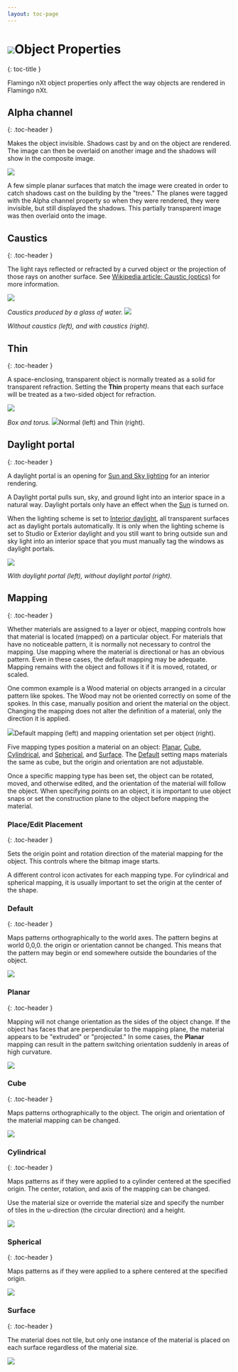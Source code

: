 ```yaml
---
layout: toc-page
---
```



# <img src="../Image/Properties.png"/>Object Properties
{: toc-title }

Flamingo nXt object properties only affect the way objects are rendered in Flamingo nXt.


## Alpha channel
{: .toc-header }

Makes the object invisible. Shadows cast by and on the object are rendered. The image can then be overlaid on another image and the shadows will show in the composite image.

<img src="building.png"/>

A few simple planar surfaces that match the image were created in order to catch shadows cast on the building by the &quot;trees.&quot; The planes were tagged with the Alpha channel property so when they were rendered, they were invisible, but still displayed the shadows. This partially transparent image was then overlaid onto the image.


## Caustics
{: .toc-header }

The light rays reflected or refracted by a curved object or the projection of those rays on another surface. See [Wikipedia article: Caustic (optics)](http://en.wikipedia.org/wiki/Caustic_(optics)) for more information.

<img src="Kaustik.png"/>


 *Caustics produced by a glass of water.* 
<img src="Caustics-001.png"/>


 *Without caustics (left), and with caustics (right).* 

## Thin
{: .toc-header }

A space-enclosing, transparent object is normally treated as a solid for transparent refraction. Setting the **Thin** property means that each surface will be treated as a two-sided object for refraction.

<img src="Thin.png"/>


 *Box and torus.* 
<img src="ThinOff.png"/>Normal (left) and Thin (right).


## Daylight portal
{: .toc-header }

A daylight portal is an opening for [Sun and Sky lighting](../Lighting/Lighting_Tab.html#Interior_daylight) for an interior rendering.

A Daylight portal pulls sun, sky, and ground light into an interior space in a natural way. Daylight portals only have an effect when the [Sun](..\Lighting\Sun_and_Sky_Tabs.html#Sun) is turned on.

When the lighting scheme is set to [Interior daylight](../Lighting/Lighting_Tab.html#Interior_daylight), all transparent surfaces act as daylight portals automatically. It is only when the lighting scheme is set to Studio or Exterior daylight and you still want to bring outside sun and sky light into an interior space that you must manually tag the windows as daylight portals.

<img src="DaylightPortal-001.png"/>


 *With daylight portal (left), without daylight portal (right).* 

## Mapping
{: .toc-header }

Whether materials are assigned to a layer or object, mapping controls how that material is located (mapped) on a particular object. For materials that have no noticeable pattern, it is normally not necessary to control the mapping. Use mapping where the material is directional or has an obvious pattern. Even in these cases, the default mapping may be adequate. Mapping remains with the object and follows it if it is moved, rotated, or scaled.

One common example is a Wood material on objects arranged in a circular pattern like spokes. The Wood may not be oriented correctly on some of the spokes. In this case, manually position and orient the material on the object. Changing the mapping does not alter the definition of a material, only the direction it is applied.

<img src="Mapping-001.png"/>Default mapping (left) and mapping orientation set per object (right).

Five mapping types position a material on an object: [Planar](#Planar), [Cube](#Cube), [Cylindrical](#Cylindrical), and [Spherical](#Spherical), and [Surface](properties_object.html#Surface_mapping). The [Default](#DefaultMapping) setting maps materials the same as cube, but the origin and orientation are not adjustable.

Once a specific mapping type has been set, the object can be rotated, moved, and otherwise edited, and the orientation of the material will follow the object. When specifying points on an object, it is important to use object snaps or set the construction plane to the object before mapping the material.


### Place/Edit Placement
{: .toc-header }

Sets the origin point and rotation direction of the material mapping for the object. This controls where the bitmap image starts.

A different control icon activates for each mapping type. For cylindrical and spherical mapping, it is usually important to set the origin at the center of the shape.


### Default
{: .toc-header }

Maps patterns orthographically to the world axes. The pattern begins at world 0,0,0. the origin or orientation cannot be changed. This means that the pattern may begin or end somewhere outside the boundaries of the object.

<img src="Mapping-Cube.png"/>


### Planar
{: .toc-header }

Mapping will not change orientation as the sides of the object change. If&#160;the object has faces that are perpendicular to the mapping plane, the material appears to be &quot;extruded&quot; or &quot;projected.&quot; In some cases, the **Planar** mapping can result in the pattern switching orientation suddenly in areas of high curvature.

<img src="Mapping-Planar.png"/>


### Cube
{: .toc-header }

Maps patterns orthographically to the object. The origin and orientation of the material mapping can be changed.

<img src="Mapping-Cube.png"/>


### Cylindrical
{: .toc-header }

Maps patterns as if they were applied to a cylinder centered at the specified origin. The center, rotation, and axis of the mapping can be changed.

Use the material size or override the material size and specify the number of tiles in the u-direction (the circular direction) and a height.

<img src="Mapping-Cylindrical.png"/>


### Spherical
{: .toc-header }

Maps patterns as if they were applied to a sphere centered at the specified origin.

<img src="Mapping-Spherical.png"/>


### Surface
{: .toc-header }

The material does not tile, but only one instance of the material is placed on each surface regardless of the material size.

<img src="Mapping-Surface.png"/>

